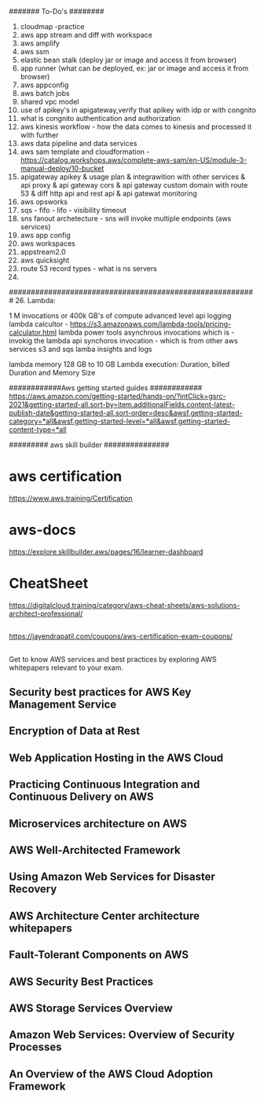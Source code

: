 ####### To-Do's ########
1. cloudmap -practice
2. aws app stream and diff with workspace
3. aws amplify
4. aws ssm 
5. elastic bean stalk (deploy jar or image and access it from browser)
6. app runner (what can be deployed, ex: jar or image and access it from browser)
7. aws appconfig
8. aws batch jobs
9. shared vpc model
10. use of apikey's in apigateway,verify that apikey with idp or with congnito
11. what is congnito authentication and authorization 
12. aws kinesis workflow - how the data comes to kinesis and processed it with further
13. aws data pipeline and data services
14. aws sam template and cloudformation - https://catalog.workshops.aws/complete-aws-sam/en-US/module-3-manual-deploy/10-bucket
15. apigateway apikey & usage plan & integrawition with other services & api proxy & api gateway cors & api gateway custom domain with route 53 & diff http api and rest api & api gatewat monitoring 
17. aws opsworks 
18. sqs - fifo - lifo - visibility timeout 
19. sns fanout archetecture - sns will invoke multiple endpoints (aws services)
20. aws app config 
21. aws workspaces
22. appstream2.0
23. aws quicksight
24. route 53 record types - what is ns servers
25. 
#########################################################
26. Lambda:

1 M invocations or 400k GB's of compute 
advanced level api logging 
lambda calcultor - https://s3.amazonaws.com/lambda-tools/pricing-calculator.html
lambda power tools
asynchrous invocations which is - invokig the lambda api 
synchoros invocation - which is from other aws services s3 and sqs
lamba insights and logs

lambda memory 128 GB to 10 GB
Lambda execution: Duration, billed Duration and Memory Size


############Aws getting started guides ############
https://aws.amazon.com/getting-started/hands-on/?intClick=gsrc-2021&getting-started-all.sort-by=item.additionalFields.content-latest-publish-date&getting-started-all.sort-order=desc&awsf.getting-started-category=*all&awsf.getting-started-level=*all&awsf.getting-started-content-type=*all

######### aws skill builder ###############




# aws certification 
https://www.aws.training/Certification

# aws-docs

https://explore.skillbuilder.aws/pages/16/learner-dashboard

# CheatSheet
https://digitalcloud.training/category/aws-cheat-sheets/aws-solutions-architect-professional/

##
https://jayendrapatil.com/coupons/aws-certification-exam-coupons/
##
Get to know AWS services and best practices by exploring AWS whitepapers relevant to your exam. 

## Security best practices for AWS Key Management Service
## Encryption of Data at Rest
## Web Application Hosting in the AWS Cloud
## Practicing Continuous Integration and Continuous Delivery on AWS
## Microservices architecture on AWS
## AWS Well-Architected Framework
## Using Amazon Web Services for Disaster Recovery
## AWS Architecture Center architecture whitepapers
## Fault-Tolerant Components on AWS
## AWS Security Best Practices
## AWS Storage Services Overview
## Amazon Web Services: Overview of Security Processes
## An Overview of the AWS Cloud Adoption Framework
